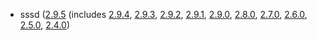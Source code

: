 - sssd ([2.9.5](https://sssd.io/release-notes/sssd-2.9.5.html) (includes [2.9.4](https://sssd.io/release-notes/sssd-2.9.4.html), [2.9.3](https://sssd.io/release-notes/sssd-2.9.3.html), [2.9.2](https://sssd.io/release-notes/sssd-2.9.2.html), [2.9.1](https://sssd.io/release-notes/sssd-2.9.1.html), [2.9.0](https://sssd.io/release-notes/sssd-2.9.0.html), [2.8.0](https://sssd.io/release-notes/sssd-2.8.0.html), [2.7.0](https://sssd.io/release-notes/sssd-2.7.0.html), [2.6.0](https://sssd.io/release-notes/sssd-2.6.0.html), [2.5.0](https://sssd.io/release-notes/sssd-2.5.0.html), [2.4.0](https://sssd.io/release-notes/sssd-2.4.0.html))
